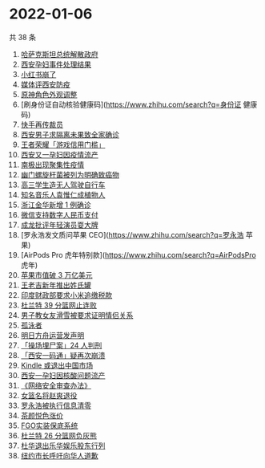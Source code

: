 # 2022-01-06

共 38 条

<!-- BEGIN -->
<!-- 最后更新时间 Thu Jan 06 2022 18:07:45 GMT+0800 (China Standard Time) -->

1. [哈萨克斯坦总统解散政府](https://www.zhihu.com/search?q=哈萨克斯坦)
1. [西安孕妇事件处理结果](https://www.zhihu.com/search?q=西安孕妇)
1. [小红书崩了](https://www.zhihu.com/search?q=小红书崩了)
1. [媒体评西安防疫](https://www.zhihu.com/search?q=西安疫情)
1. [原神角色外观调整](https://www.zhihu.com/search?q=原神)
1. [刷身份证自动核验健康码](https://www.zhihu.com/search?q=身份证 健康码)
1. [快手再传裁员](https://www.zhihu.com/search?q=快手裁员)
1. [西安男子求隔离未果致全家确诊](https://www.zhihu.com/search?q=西安男子求隔离)
1. [王者荣耀「游戏信用门槛」](https://www.zhihu.com/search?q=王者荣耀)
1. [西安又一孕妇因疫情流产](https://www.zhihu.com/search?q=西安孕妇流产)
1. [南极出现聚集性疫情](https://www.zhihu.com/search?q=南极疫情)
1. [幽门螺旋杆菌被列为明确致癌物](https://www.zhihu.com/search?q=幽门螺旋杆菌)
1. [高三学生造无人驾驶自行车](https://www.zhihu.com/search?q=无人驾驶自行车)
1. [知名音乐人袁惟仁成植物人](https://www.zhihu.com/search?q=袁惟仁)
1. [浙江金华新增 1 例确诊](https://www.zhihu.com/search?q=浙江疫情)
1. [微信支持数字人民币支付](https://www.zhihu.com/search?q=数字人民币)
1. [成龙批评年轻演员耍大牌](https://www.zhihu.com/search?q=成龙批评年轻演员)
1. [罗永浩发文质问苹果 CEO](https://www.zhihu.com/search?q=罗永浩 苹果)
1. [AirPods Pro 虎年特别款](https://www.zhihu.com/search?q=AirPodsPro 虎年)
1. [苹果市值破 3 万亿美元](https://www.zhihu.com/search?q=苹果市值)
1. [王老吉新年推出姓氏罐](https://www.zhihu.com/search?q=王老吉)
1. [印度财政部要求小米追缴税款](https://www.zhihu.com/search?q=小米)
1. [杜兰特 39 分篮网止连败](https://www.zhihu.com/search?q=篮网)
1. [男子教女友滑雪被要求证明情侣关系](https://www.zhihu.com/search?q=云佛山滑雪场)
1. [孤泳者](https://www.zhihu.com/search?q=孤泳者)
1. [明日方舟运营发声明](https://www.zhihu.com/search?q=明日方舟)
1. [「操场埋尸案」24 人判刑](https://www.zhihu.com/search?q=操场埋尸案)
1. [「西安一码通」疑再次崩溃](https://www.zhihu.com/search?q=西安一码通)
1. [Kindle 或退出中国市场](https://www.zhihu.com/search?q=Kindle)
1. [西安一孕妇因核酸问题流产](https://www.zhihu.com/search?q=西安孕妇)
1. [《网络安全审查办法》](https://www.zhihu.com/search?q=网络安全审查办法)
1. [女篮名将赵爽退役](https://www.zhihu.com/search?q=赵爽)
1. [罗永浩被执行信息清零](https://www.zhihu.com/search?q=罗永浩)
1. [茶颜悦色涨价](https://www.zhihu.com/search?q=茶颜悦色)
1. [FGO实装保底系统](https://www.zhihu.com/search?q=fgo)
1. [杜兰特 26 分篮网负灰熊](https://www.zhihu.com/search?q=篮网)
1. [杜华退出乐华娱乐股东行列](https://www.zhihu.com/search?q=杜华)
1. [纽约市长呼吁向华人道歉](https://www.zhihu.com/search?q=纽约市长道歉)

<!-- END -->
